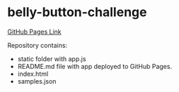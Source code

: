 # belly-button-challenge
 
[GitHub Pages Link](https://jasont1209.github.io/belly-button-challenge/)


Repository contains: 
- static folder with app.js
- README.md file with app deployed to GitHub Pages.
- index.html
- samples.json
